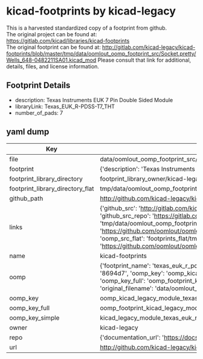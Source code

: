 # kicad-footprints by kicad-legacy  
This is a harvested standardized copy of a footprint from github.  
The original project can be found at:  
https://gitlab.com/kicad/libraries/kicad-footprints  
The original footprint can be found at:
http://gitlab.com/kicad-legacy/kicad-footprints/blob/master/tmp/data/oomlout_oomp_footprint_src/Socket.pretty/Wells_648-0482211SA01.kicad_mod
Please consult that link for additional, details, files, and license information.  
## Footprint Details
* description: Texas Instruments EUK 7 Pin Double Sided Module  
* libraryLink: Texas_EUK_R-PDSS-T7_THT  
* number_of_pads: 7  
## yaml dump  
| Key | Value |  
| --- | --- |  
| file | data/oomlout_oomp_footprint_src/kicad-footprints/Module.pretty/Texas_EUK_R-PDSS-T7_THT.kicad_mod |  
| footprint | {'description': 'Texas Instruments EUK 7 Pin Double Sided Module', 'libraryLink': 'Texas_EUK_R-PDSS-T7_THT', 'number_of_pads': 7} |  
| footprint_library_directory | footprint_library_owner/kicad-legacy_kicad-footprints |  
| footprint_library_directory_flat | tmp/data/oomlout_oomp_footprint_src/footprints_flat/kicad_legacy_module_texas_euk_r_pdss_t7_tht/working |  
| github_path | http://github.com/kicad-legacy/kicad-footprints/blob/master/tmp/data/oomlout_oomp_footprint_src/Module.pretty/Texas_EUK_R-PDSS-T7_THT.kicad_mod |  
| links | {'github_src': 'http://gitlab.com/kicad-legacy/kicad-footprints/blob/master/tmp/data/oomlout_oomp_footprint_src/Socket.pretty/Wells_648-0482211SA01.kicad_mod', 'github_src_repo': 'https://gitlab.com/kicad/libraries/kicad-footprints', 'oomp_bot': 'tmp/data/oomlout_oomp_footprint_src/footprints/kicad_legacy_module_texas_euk_r_pdss_t7_tht/working', 'oomp_bot_github': 'https://github.com/oomlout/oomlout_oomp_footprint_bot/tree/main/tmp/data/oomlout_oomp_footprint_src/footprints/kicad_legacy_module_texas_euk_r_pdss_t7_tht/working', 'oomp_src_flat': 'footprints_flat/tmp/data/oomlout_oomp_footprint_src/footprints_flat/kicad_legacy_module_texas_euk_r_pdss_t7_tht/working', 'oomp_src_flat_github': 'https://github.com/oomlout/oomlout_oomp_footprint_src/tree/main/tmp/data/oomlout_oomp_footprint_src/footprints_flat/kicad_legacy_module_texas_euk_r_pdss_t7_tht/working'} |  
| name | kicad-footprints |  
| oomp | {'footprint_name': 'texas_euk_r_pdss_t7_tht', 'library_name': 'module', 'md5': '8694d725f671865b4cce86dcefa5c6c1', 'md5_10': '8694d725f6', 'md5_5': '8694d', 'md5_6': '8694d7', 'oomp_key': 'oomp_kicad_legacy_module_texas_euk_r_pdss_t7_tht', 'oomp_key_extra': 'oomp_footprint_kicad_legacy_module_texas_euk_r_pdss_t7_tht', 'oomp_key_full': 'oomp_footprint_kicad_legacy_module_texas_euk_r_pdss_t7_tht_8694d7', 'oomp_key_simple': 'kicad_legacy_module_texas_euk_r_pdss_t7_tht', 'original_filename': 'data/oomlout_oomp_footprint_src/kicad-footprints/Module.pretty/Texas_EUK_R-PDSS-T7_THT.kicad_mod', 'owner_name': 'kicad_legacy'} |  
| oomp_key | oomp_kicad_legacy_module_texas_euk_r_pdss_t7_tht |  
| oomp_key_full | oomp_footprint_kicad_legacy_module_texas_euk_r_pdss_t7_tht |  
| oomp_key_simple | kicad_legacy_module_texas_euk_r_pdss_t7_tht |  
| owner | kicad-legacy |  
| repo | {'documentation_url': 'https://docs.github.com/rest/repos/repos#get-a-repository', 'message': 'Not Found'} |  
| url | http://github.com/kicad-legacy/kicad-footprints |  

